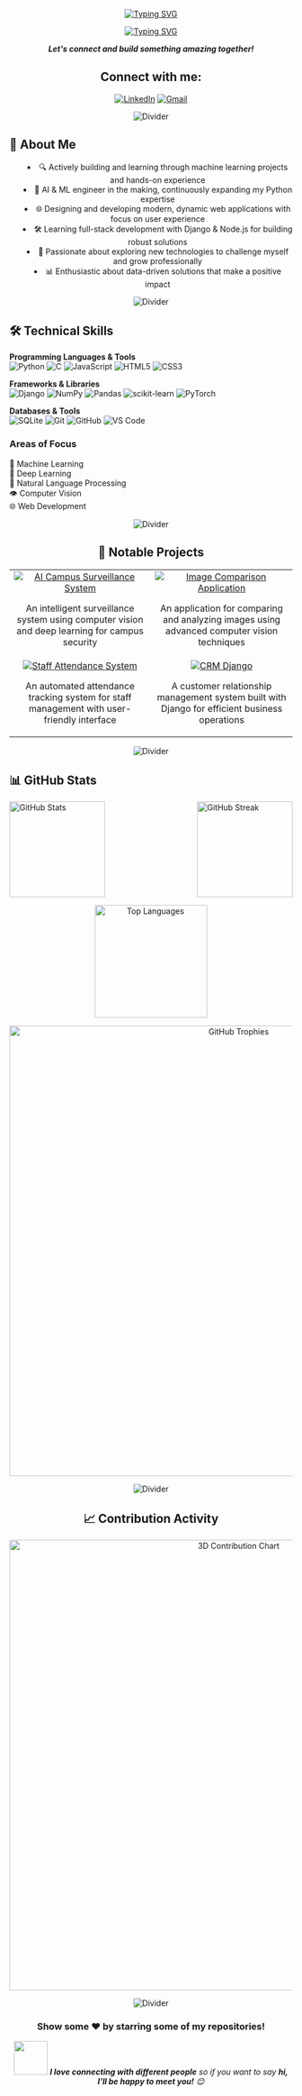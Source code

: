 
<p align="center">
  <a href="https://git.io/typing-svg"><img src="https://readme-typing-svg.herokuapp.com?font=Fira+Code&size=40&pause=600&color=7a0887&center=true&vCenter=true&width=800&height=80&lines=Hi+I'm+Siddharth" alt="Typing SVG" /></a>
</p>
<p align="center">
  <a href="https://git.io/typing-svg"><img src="https://readme-typing-svg.demolab.com?font=Comfortaa&size=30&pause=600&color=8335ba&center=true&vCenter=true&width=1000&height=100&lines=AI+%2F+ML+Engineer+in+the+making;Full-Stack+Developer;Continuous+Learner;Problem+Solver" alt="Typing SVG" /></a>
</p>

<p align='center'>
  <b><i>Let's connect and build something amazing together!</i></b>
</p>

<h2 align="center">Connect with me:</h2>
<p align="center">
  <a href="https://linkedin.com/in/sudo-sidd" target="_blank"><img src="https://img.shields.io/badge/LinkedIn-%230077B5.svg?style=for-the-badge&logo=linkedin&logoColor=white" alt="LinkedIn" /></a>
  <a href="mailto:theprosidd@gmail.com" target="_blank"><img src="https://img.shields.io/badge/Gmail-D14836?style=for-the-badge&logo=gmail&logoColor=white" alt="Gmail" /></a>
<!--   <a href="your-portfolio-website-url" target="_blank"><img src="https://img.shields.io/badge/Portfolio-255E63?style=for-the-badge&logo=About.me&logoColor=white" alt="Portfolio" /></a> -->
</p>

<p align="center">
<!-- <img src="https://hits.seeyoufarm.com/api/count/incr/badge.svg?url=https://github.com/sudo-sidd&title=Profile%20Views&edge_flat=false" alt="Visitor Count" /> -->
</p>

<p align="center">
  <img src="https://user-images.githubusercontent.com/85225156/171937799-8fc9e255-9889-4642-9c92-6df85fb86e82.gif" alt="Divider">
</p>

<h2>🧠 About Me</h2>
<ul align="center" style="list-style-position: inside;">
  <li>🔍 Actively building and learning through machine learning projects and hands-on experience</li>
  <li>🤖 AI & ML engineer in the making, continuously expanding my Python expertise</li>
  <li>🌐 Designing and developing modern, dynamic web applications with focus on user experience</li>
  <li>🛠️ Learning full-stack development with Django & Node.js for building robust solutions</li>
  <li>🚀 Passionate about exploring new technologies to challenge myself and grow professionally</li>
  <li>📊 Enthusiastic about data-driven solutions that make a positive impact</li>
</ul>

<p align="center">
  <img src="https://user-images.githubusercontent.com/85225156/171937799-8fc9e255-9889-4642-9c92-6df85fb86e82.gif" alt="Divider">
</p>

<h2>🛠️ Technical Skills</h2>

<p >
  <b>Programming Languages & Tools</b><br>
  <img src="https://img.shields.io/badge/python-3670A0?style=for-the-badge&logo=python&logoColor=ffdd54" alt="Python" />
  <img src="https://img.shields.io/badge/c-%2300599C.svg?style=for-the-badge&logo=c&logoColor=white" alt="C" />
  <img src="https://img.shields.io/badge/javascript-%23323330.svg?style=for-the-badge&logo=javascript&logoColor=%23F7DF1E" alt="JavaScript" />
  <img src="https://img.shields.io/badge/html5-%23E34F26.svg?style=for-the-badge&logo=html5&logoColor=white" alt="HTML5" />
  <img src="https://img.shields.io/badge/css3-%231572B6.svg?style=for-the-badge&logo=css3&logoColor=white" alt="CSS3" />
</p>

<p>
  <b>Frameworks & Libraries</b><br>
  <img src="https://img.shields.io/badge/django-%23092E20.svg?style=for-the-badge&logo=django&logoColor=white" alt="Django" />
  <img src="https://img.shields.io/badge/numpy-%23013243.svg?style=for-the-badge&logo=numpy&logoColor=white" alt="NumPy" />
  <img src="https://img.shields.io/badge/pandas-%23150458.svg?style=for-the-badge&logo=pandas&logoColor=white" alt="Pandas" />
  <img src="https://img.shields.io/badge/scikit--learn-%23F7931E.svg?style=for-the-badge&logo=scikit-learn&logoColor=white" alt="scikit-learn" />
  <img src="https://img.shields.io/badge/PyTorch-%23EE4C2C.svg?style=for-the-badge&logo=PyTorch&logoColor=white" alt="PyTorch" />
</p>

<p>
  <b>Databases & Tools</b><br>
  <img src="https://img.shields.io/badge/sqlite-%2307405e.svg?style=for-the-badge&logo=sqlite&logoColor=white" alt="SQLite" />
  <img src="https://img.shields.io/badge/git-%23F05033.svg?style=for-the-badge&logo=git&logoColor=white" alt="Git" />
  <img src="https://img.shields.io/badge/github-%23121011.svg?style=for-the-badge&logo=github&logoColor=white" alt="GitHub" />
  <img src="https://img.shields.io/badge/Visual%20Studio%20Code-0078d7.svg?style=for-the-badge&logo=visual-studio-code&logoColor=white" alt="VS Code" />
</p>

<h3>Areas of Focus</h3>
<p>
  🤖 Machine Learning<br>
  🧠 Deep Learning<br>
  💬 Natural Language Processing<br>
  👁️ Computer Vision<br>
  🌐 Web Development
</p>

<p align="center">
  <img src="https://user-images.githubusercontent.com/85225156/171937799-8fc9e255-9889-4642-9c92-6df85fb86e82.gif" alt="Divider">
</p>



<h2 align="center">🚀 Notable Projects</h2>
<table align="center">
  <tr>
    <td align="center">
      <a href="https://github.com/Drackko/AI-Campus-Surveillance-System">
        <img src="https://img.shields.io/badge/AI-Campus%20Surveillance%20System-blue?style=for-the-badge" alt="AI Campus Surveillance System"/>
      </a>
      <p>An intelligent surveillance system using computer vision and deep learning for campus security</p>
    </td>
    <td align="center">
      <a href="https://github.com/Drackko/Image_comparison_application">
        <img src="https://img.shields.io/badge/CV-Image%20Comparison%20Application-green?style=for-the-badge" alt="Image Comparison Application"/>
      </a>
      <p>An application for comparing and analyzing images using advanced computer vision techniques</p>
    </td>
  </tr>
  <tr>
    <td align="center">
      <a href="https://github.com/Drackko/Staff_attendence_system">
        <img src="https://img.shields.io/badge/CV-Staff%20Attendance%20System-red?style=for-the-badge" alt="Staff Attendance System"/>
      </a>
      <p>An automated attendance tracking system for staff management with user-friendly interface</p>
    </td>
    <td align="center">
      <a href="https://github.com/Drackko/CRM_django">
        <img src="https://img.shields.io/badge/Web-CRM%20Django-purple?style=for-the-badge" alt="CRM Django"/>
      </a>
      <p>A customer relationship management system built with Django for efficient business operations</p>
    </td>
  </tr>
</table>

<p align="center">
  <img src="https://user-images.githubusercontent.com/85225156/171937799-8fc9e255-9889-4642-9c92-6df85fb86e82.gif" alt="Divider">
</p>
<h2>📊 GitHub Stats</h2>
<div style="display: flex; justify-content: space-between; align-items: center; gap: 50px;">
  <img src="https://github-readme-stats.vercel.app/api?username=sudo-sidd&show_icons=true&theme=tokyonight&hide_border=true" alt="GitHub Stats" height="170"/>
  <img src="https://github-readme-streak-stats.herokuapp.com/?user=sudo-sidd&theme=tokyonight&hide_border=true" alt="GitHub Streak" height="170"/>
</div>

<p align="center">
  <img src="https://github-readme-stats.vercel.app/api/top-langs/?username=sudo-sidd&theme=tokyonight&hide_border=true&include_all_commits=false&count_private=false&layout=compact" alt="Top Languages" height="200"/>
</p>

<p align="center">
  <img src="https://github-profile-trophy.vercel.app/?username=sudo-sidd&theme=nord&no-frame=true&margin-w=8&margin-h=8&row=1&column=4" alt="GitHub Trophies" width="800"/>
</p>

<p align="center">
  <img src="https://user-images.githubusercontent.com/85225156/171937799-8fc9e255-9889-4642-9c92-6df85fb86e82.gif" alt="Divider">
</p>
<h2 align="center">📈 Contribution Activity</h2>

<p align="center">
  <img src="https://ssr-contributions-svg.vercel.app/_/sudo-sidd?chart=3dbar&gap=0.6&scale=2&gradient=true&flatten=0&animation=mess&animation_duration=6&animation_loop=true&format=svg&weeks=50&theme=purple&widget_size=large&colors=87CEFA,00BFFF,1E90FF,4169E1,483D8B,6A5ACD,9370DB,8A2BE2&dark=true" alt="3D Contribution Chart" width="800"/>
</p>

<p align="center">
  <img src="https://user-images.githubusercontent.com/85225156/171937799-8fc9e255-9889-4642-9c92-6df85fb86e82.gif" alt="Divider">
</p>
<div align="center">
  <h3>Show some ❤️ by starring some of my repositories!</h3>
  <img src="https://media.giphy.com/media/LnQjpWaON8nhr21vNW/giphy.gif" width="60"> <em><b>I love connecting with different people</b> so if you want to say <b>hi, I'll be happy to meet you!</b> 😊</em>
</div>

